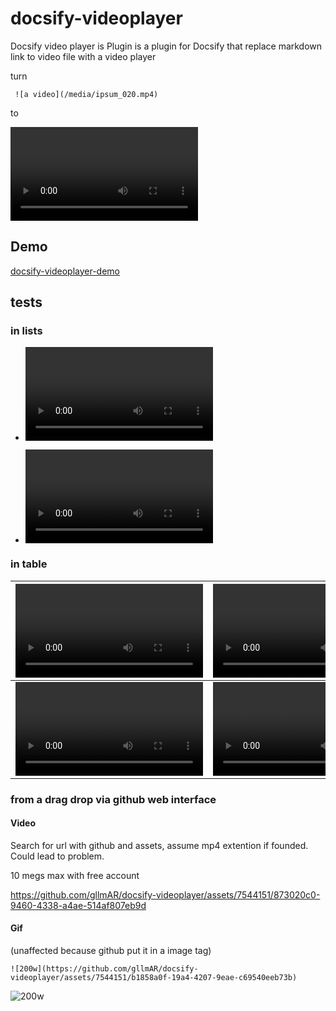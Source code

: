 # docsify-videoplayer
Docsify video player is Plugin is a plugin for Docsify that replace markdown link to video file with a video player

turn 
```
 ![a video](/media/ipsum_020.mp4)
```
to 

![a video that work on docsify pages](/media/ipsum_020.mp4)


## Demo 

[docsify-videoplayer-demo](https://gllmar.github.io/docsify-videoplayer/#/)

## tests

### in lists

* ![a video](/media/ipsum_020.mp4)

* ![another video with relative link](media/ipsum_030.mp4)


### in table

| ![A](/media/ipsum_020.mp4) | ![B](/media/ipsum_030.mp4) |
|- | -|
| ![C](/media/ipsum_040.mp4)  | ![D](/media/ipsum_050.mp4)  |

### from a drag drop via github web interface

#### Video

Search for url with github and assets, assume mp4 extention if founded. Could lead to problem. 

10 megs max with free account

https://github.com/gllmAR/docsify-videoplayer/assets/7544151/873020c0-9460-4338-a4ae-514af807eb9d

#### Gif 
(unaffected because github put it in a image tag)

```
![200w](https://github.com/gllmAR/docsify-videoplayer/assets/7544151/b1858a0f-19a4-4207-9eae-c69540eeb73b)
```

![200w](https://github.com/gllmAR/docsify-videoplayer/assets/7544151/b1858a0f-19a4-4207-9eae-c69540eeb73b)

